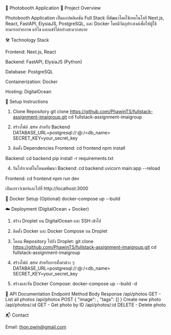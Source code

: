 📸 Photobooth Application
📝 Project Overview

Photobooth Application เป็นแอปพลิเคชัน Full Stack ที่พัฒนาโดยใช้เทคโนโลยี Next.js, React, FastAPI, ElysiaJS, PostgreSQL, และ Docker โดยมีวัตถุประสงค์เพื่อให้ผู้ใช้สามารถถ่ายภาพ แก้ไข และแชร์ได้อย่างสะดวกสบาย

🛠 Technology Stack

Frontend: Next.js, React

Backend: FastAPI, ElysiaJS (Python)

Database: PostgreSQL

Containerization: Docker

Hosting: DigitalOcean

💾 Setup Instructions
1. Clone Repository
git clone https://github.com/PhawinTS/fullstack-assignment-imaigroup.git
cd fullstack-assignment-imaigroup

2. สร้างไฟล์ .env สำหรับ Backend
DATABASE_URL=postgresql://<user>:<password>@<host>:<port>/<db_name>
SECRET_KEY=your_secret_key

3. ติดตั้ง Dependencies
Frontend:
cd frontend
npm install

Backend:
cd backend
pip install -r requirements.txt

4. รันโปรเจกต์ในโหมดพัฒนา
Backend:
cd backend
uvicorn main:app --reload

Frontend:
cd frontend
npm run dev


เปิดเบราว์เซอร์และไปที่ http://localhost:3000

🐳 Docker Setup (Optional)
docker-compose up --build

☁️ Deployment (DigitalOcean + Docker)
1. สร้าง Droplet บน DigitalOcean และ SSH เข้าไป
2. ติดตั้ง Docker และ Docker Compose บน Droplet
3. โคลน Repository ไปยัง Droplet:
git clone https://github.com/PhawinTS/fullstack-assignment-imaigroup.git
cd fullstack-assignment-imaigroup

4. สร้างไฟล์ .env สำหรับการตั้งค่าต่าง ๆ:
DATABASE_URL=postgresql://<user>:<password>@<host>:<port>/<db_name>
SECRET_KEY=your_secret_key

5. สร้างและรัน Docker Compose:
docker-compose up --build -d

📄 API Documentation
Endpoint	Method	Body	Response
/api/photos	GET	-	List all photos
/api/photos	POST	{ "image": <file>, "tags": [] }	Create new photo
/api/photos/:id	GET	-	Get photo by ID
/api/photos/:id	DELETE	-	Delete photo

📬 Contact

Email: thon.pwin@gmail.com

